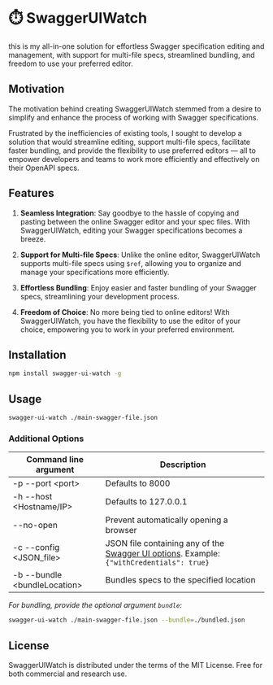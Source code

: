 # ⏱️ SwaggerUIWatch

this is my all-in-one solution for effortless Swagger specification editing and management, with support for multi-file specs, streamlined bundling, and freedom to use your preferred editor.

## Motivation

The motivation behind creating SwaggerUIWatch stemmed from a desire to simplify and enhance the process of working with Swagger specifications.

Frustrated by the inefficiencies of existing tools, I sought to develop a solution that would streamline editing, support multi-file specs, facilitate faster bundling, and provide the flexibility to use preferred editors — all to empower developers and teams to work more efficiently and effectively on their OpenAPI specs.

## Features

1. **Seamless Integration**: Say goodbye to the hassle of copying and pasting between the online Swagger editor and your spec files. With SwaggerUIWatch, editing your Swagger specifications becomes a breeze.

2. **Support for Multi-file Specs**: Unlike the online editor, SwaggerUIWatch supports multi-file specs using `$ref`, allowing you to organize and manage your specifications more efficiently.

3. **Effortless Bundling**: Enjoy easier and faster bundling of your Swagger specs, streamlining your development process.

4. **Freedom of Choice**: No more being tied to online editors! With SwaggerUIWatch, you have the flexibility to use the editor of your choice, empowering you to work in your preferred environment.

## Installation

```sh
npm install swagger-ui-watch -g
```

## Usage

```sh
swagger-ui-watch ./main-swagger-file.json
```

### Additional Options

| Command line argument         | Description                                                                                                                                                                   |
| ----------------------------- | ----------------------------------------------------------------------------------------------------------------------------------------------------------------------------- |
| -p --port \<port>             | Defaults to 8000                                                                                                                                                               |
| -h --host <Hostname/IP>       | Defaults to 127.0.0.1                                                                                                                                                         |
| --no-open                     | Prevent automatically opening a browser                                                                                                                              |
| -c --config <JSON_file>       | JSON file containing any of the [Swagger UI options](https://github.com/swagger-api/swagger-ui/blob/master/docs/usage/configuration.md). Example: `{"withCredentials": true}` |
| -b --bundle \<bundleLocation> | Bundles specs to the specified location                                                                                                                                       |

_For bundling, provide the optional argument `bundle`:_

```sh
swagger-ui-watch ./main-swagger-file.json --bundle=./bundled.json
```

## License
SwaggerUIWatch is distributed under the terms of the MIT License. Free for both commercial and research use.